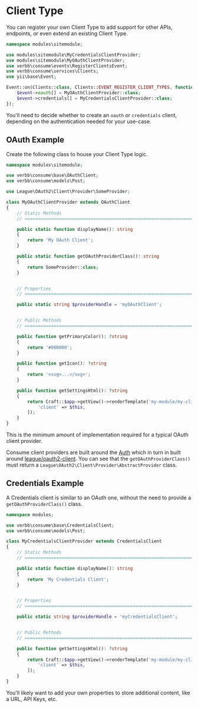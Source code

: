 # Client Type
You can register your own Client Type to add support for other APIs, endpoints, or even extend an existing Client Type.

```php
namespace modules\sitemodule;

use modules\sitemodule\MyCredentialsClientProvider;
use modules\sitemodule\MyOAuthClientProvider;
use verbb\consume\events\RegisterClientsEvent;
use verbb\consume\services\Clients;
use yii\base\Event;

Event::on(Clients::class, Clients::EVENT_REGISTER_CLIENT_TYPES, function(RegisterClientsEvent $event) {
    $event->oauth[] = MyOAuthClientProvider::class;
    $event->credentials[] = MyCredentialsClientProvider::class;
});
```

You'll need to decide whether to create an `oauth` or `credentials` client, depending on the authentication needed for your use-case.

## OAuth Example
Create the following class to house your Client Type logic.

```php
namespace modules\sitemodule;

use verbb\consume\base\OAuthClient;
use verbb\consume\models\Post;

use League\OAuth2\Client\Provider\SomeProvider;

class MyOAuthClientProvider extends OAuthClient
{
    // Static Methods
    // =========================================================================

    public static function displayName(): string
    {
        return 'My OAuth Client';
    }

    public static function getOAuthProviderClass(): string
    {
        return SomeProvider::class;
    }


    // Properties
    // =========================================================================

    public static string $providerHandle = 'myOAuthClient';


    // Public Methods
    // =========================================================================

    public function getPrimaryColor(): ?string
    {
        return '#000000';
    }

    public function getIcon(): ?string
    {
        return '<svg>...</svg>';
    }

    public function getSettingsHtml(): ?string
    {
        return Craft::$app->getView()->renderTemplate('my-module/my-client/settings', [
            'client' => $this,
        ]);
    }
}
```

This is the minimum amount of implementation required for a typical OAuth client provider.

Consume client providers are built around the [Auth](https://github.com/verbb/auth) which in turn in built around [league/oauth2-client](https://github.com/thephpleague/oauth2-client). You can see that the `getOAuthProviderClass()` must return a `League\OAuth2\Client\Provider\AbstractProvider` class.

## Credentials Example
A Credentials client is similar to an OAuth one, without the need to provide a `getOAuthProviderClass()` class.

```php
namespace modules;

use verbb\consume\base\CredentialsClient;
use verbb\consume\models\Post;

class MyCredentialsClientProvider extends CredentialsClient
{
    // Static Methods
    // =========================================================================

    public static function displayName(): string
    {
        return 'My Credentials Client';
    }


    // Properties
    // =========================================================================

    public static string $providerHandle = 'myCredentialsClient';


    // Public Methods
    // =========================================================================

    public function getSettingsHtml(): ?string
    {
        return Craft::$app->getView()->renderTemplate('my-module/my-client/settings', [
            'client' => $this,
        ]);
    }
}
```

You'll likely want to add your own properties to store additional content, like a URL, API Keys, etc.

